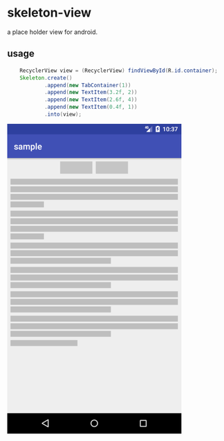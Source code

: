 # skeleton-view
a place holder view for android.

## usage

```java
    RecyclerView view = (RecyclerView) findViewById(R.id.container);
    Skeleton.create()
            .append(new TabContainer(1))
            .append(new TextItem(3.2f, 2))
            .append(new TextItem(2.6f, 4))
            .append(new TextItem(0.4f, 1))
            .into(view);
```

![preview](./sample/preview/ske.jpg)
